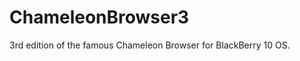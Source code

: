 ChameleonBrowser3
=================

3rd edition of the famous Chameleon Browser for BlackBerry 10 OS.
